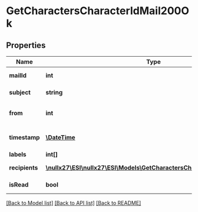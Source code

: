 # GetCharactersCharacterIdMail200Ok

## Properties
Name | Type | Description | Notes
------------ | ------------- | ------------- | -------------
**mailId** | **int** | mail_id integer | [optional] 
**subject** | **string** | Mail subject | [optional] 
**from** | **int** | From whom the mail was sent | [optional] 
**timestamp** | [**\DateTime**](\DateTime.md) | When the mail was sent | [optional] 
**labels** | **int[]** | labels array | [optional] 
**recipients** | [**\nullx27\ESI\nullx27\ESI\Models\GetCharactersCharacterIdMailRecipient[]**](GetCharactersCharacterIdMailRecipient.md) | Recipients of the mail | [optional] 
**isRead** | **bool** | is_read boolean | [optional] 

[[Back to Model list]](../README.md#documentation-for-models) [[Back to API list]](../README.md#documentation-for-api-endpoints) [[Back to README]](../README.md)


